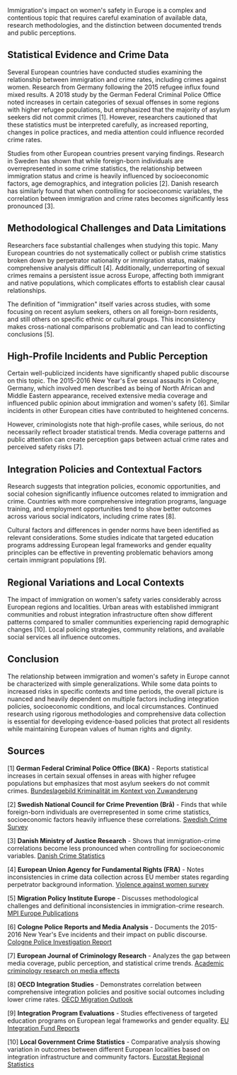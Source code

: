 Immigration's impact on women's safety in Europe is a complex and contentious topic that requires careful examination of available data, research methodologies, and the distinction between documented trends and public perceptions.

## Statistical Evidence and Crime Data

Several European countries have conducted studies examining the relationship between immigration and crime rates, including crimes against women. Research from Germany following the 2015 refugee influx found mixed results. A 2018 study by the German Federal Criminal Police Office noted increases in certain categories of sexual offenses in some regions with higher refugee populations, but emphasized that the majority of asylum seekers did not commit crimes [1]. However, researchers cautioned that these statistics must be interpreted carefully, as increased reporting, changes in police practices, and media attention could influence recorded crime rates.

Studies from other European countries present varying findings. Research in Sweden has shown that while foreign-born individuals are overrepresented in some crime statistics, the relationship between immigration status and crime is heavily influenced by socioeconomic factors, age demographics, and integration policies [2]. Danish research has similarly found that when controlling for socioeconomic variables, the correlation between immigration and crime rates becomes significantly less pronounced [3].

## Methodological Challenges and Data Limitations

Researchers face substantial challenges when studying this topic. Many European countries do not systematically collect or publish crime statistics broken down by perpetrator nationality or immigration status, making comprehensive analysis difficult [4]. Additionally, underreporting of sexual crimes remains a persistent issue across Europe, affecting both immigrant and native populations, which complicates efforts to establish clear causal relationships.

The definition of "immigration" itself varies across studies, with some focusing on recent asylum seekers, others on all foreign-born residents, and still others on specific ethnic or cultural groups. This inconsistency makes cross-national comparisons problematic and can lead to conflicting conclusions [5].

## High-Profile Incidents and Public Perception

Certain well-publicized incidents have significantly shaped public discourse on this topic. The 2015-2016 New Year's Eve sexual assaults in Cologne, Germany, which involved men described as being of North African and Middle Eastern appearance, received extensive media coverage and influenced public opinion about immigration and women's safety [6]. Similar incidents in other European cities have contributed to heightened concerns.

However, criminologists note that high-profile cases, while serious, do not necessarily reflect broader statistical trends. Media coverage patterns and public attention can create perception gaps between actual crime rates and perceived safety risks [7].

## Integration Policies and Contextual Factors

Research suggests that integration policies, economic opportunities, and social cohesion significantly influence outcomes related to immigration and crime. Countries with more comprehensive integration programs, language training, and employment opportunities tend to show better outcomes across various social indicators, including crime rates [8].

Cultural factors and differences in gender norms have been identified as relevant considerations. Some studies indicate that targeted education programs addressing European legal frameworks and gender equality principles can be effective in preventing problematic behaviors among certain immigrant populations [9].

## Regional Variations and Local Contexts

The impact of immigration on women's safety varies considerably across European regions and localities. Urban areas with established immigrant communities and robust integration infrastructure often show different patterns compared to smaller communities experiencing rapid demographic changes [10]. Local policing strategies, community relations, and available social services all influence outcomes.

## Conclusion

The relationship between immigration and women's safety in Europe cannot be characterized with simple generalizations. While some data points to increased risks in specific contexts and time periods, the overall picture is nuanced and heavily dependent on multiple factors including integration policies, socioeconomic conditions, and local circumstances. Continued research using rigorous methodologies and comprehensive data collection is essential for developing evidence-based policies that protect all residents while maintaining European values of human rights and dignity.

## Sources

[1] **German Federal Criminal Police Office (BKA)** - Reports statistical increases in certain sexual offenses in areas with higher refugee populations but emphasizes that most asylum seekers do not commit crimes. [Bundeslagebild Kriminalität im Kontext von Zuwanderung](https://www.bka.de/SharedDocs/Downloads/DE/Publikationen/JahresberichteUndLagebilder/KriminalitaetImKontextVonZuwanderung/kernaussagenZuKriminalitaetImKontextVonZuwanderung.html)

[2] **Swedish National Council for Crime Prevention (Brå)** - Finds that while foreign-born individuals are overrepresented in some crime statistics, socioeconomic factors heavily influence these correlations. [Swedish Crime Survey](https://bra.se/publikationer/arkiv/publikationer/2021-08-25-misstankar-om-brott-bland-personer-med-inrikes-respektive-utrikes-bakgrund.html)

[3] **Danish Ministry of Justice Research** - Shows that immigration-crime correlations become less pronounced when controlling for socioeconomic variables. [Danish Crime Statistics](https://www.justitsministeriet.dk/publikationer/)

[4] **European Union Agency for Fundamental Rights (FRA)** - Notes inconsistencies in crime data collection across EU member states regarding perpetrator background information. [Violence against women survey](https://fra.europa.eu/en/publication/2014/violence-against-women-eu-wide-survey-main-results-report)

[5] **Migration Policy Institute Europe** - Discusses methodological challenges and definitional inconsistencies in immigration-crime research. [MPI Europe Publications](https://www.migrationpolicy.org/programs/migration-policy-institute-europe)

[6] **Cologne Police Reports and Media Analysis** - Documents the 2015-2016 New Year's Eve incidents and their impact on public discourse. [Cologne Police Investigation Report](https://www.polizei.nrw.de/)

[7] **European Journal of Criminology Research** - Analyzes the gap between media coverage, public perception, and statistical crime trends. [Academic criminology research on media effects](https://journals.sagepub.com/home/euc)

[8] **OECD Integration Studies** - Demonstrates correlation between comprehensive integration policies and positive social outcomes including lower crime rates. [OECD Migration Outlook](https://www.oecd.org/migration/mig/)

[9] **Integration Program Evaluations** - Studies effectiveness of targeted education programs on European legal frameworks and gender equality. [EU Integration Fund Reports](https://ec.europa.eu/home-affairs/financing/fundings/migration-asylum-borders/asylum-migration-integration-fund_en)

[10] **Local Government Crime Statistics** - Comparative analysis showing variation in outcomes between different European localities based on integration infrastructure and community factors. [Eurostat Regional Statistics](https://ec.europa.eu/eurostat/web/regions/data/database)